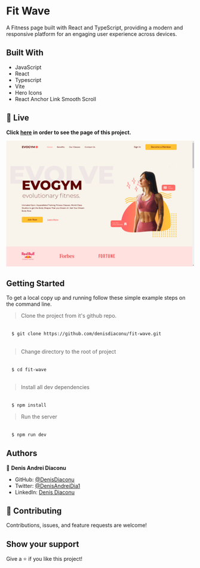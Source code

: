 # Fit Wave

A Fitness page built with React and TypeScript, providing a modern and responsive platform for an engaging user experience across devices.

## Built With

- JavaScript
- React
- Typescript
- Vite
- Hero Icons
- React Anchor Link Smooth Scroll


## 🔴 Live <a name = "here"></a>
**Click [here](https://8db76091.fit-wave.pages.dev/) in order to see the page of this project.**


![Page](https://github.com/denisdiaconu/fit-wave/blob/master/src/assets/fit-wave.png)


## Getting Started

To get a local copy up and running follow these simple example steps on the command line.

> Clone the project from it's github repo.
```bash

  $ git clone https://github.com/denisdiaconu/fit-wave.git
  
```

> Change directory to the root of project
```bash

  $ cd fit-wave
  
```
  
> Install all dev dependencies
```bash

  $ npm install

```

> Run the server
```bash

  $ npm run dev

```

## Authors

👤 **Denis Andrei Diaconu**

- GitHub: [@DenisDiaconu](https://github.com/denisdiaconu)
- Twitter: [@DenisAndreiDia1](https://twitter.com/DenisAndreiDia1)
- LinkedIn: [Denis Diaconu](https://www.linkedin.com/in/denis-diaconu-1394091b7/)

## 🤝 Contributing

Contributions, issues, and feature requests are welcome!

## Show your support

Give a ⭐️ if you like this project!
